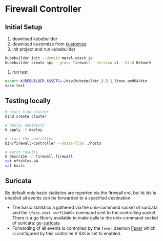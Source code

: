 # Firewall Controller

## Initial Setup

1. download kubebuilder
1. download kustomize from [kustomize](https://github.com/kubernetes-sigs/kustomize/releases/download/kustomize%2Fv3.5.4/kustomize_v3.5.4_linux_amd64.tar.gz)
1. init project and run kubebuilder

```bash
kubebuilder init --domain metal-stack.io
kubebuilder create api --group firewall --version v1 --kind Network
```

1. run test

```bash
export KUBEBUILDER_ASSETS=~/dev/kubebuilder_2.3.1_linux_amd64/bin
make test
```

## Testing locally

```bash
# start kind cluster
kind create cluster

# deploy manifests
k apply -f deploy

# start the controller
bin/firewall-controller --hosts-file ./hosts

# watch results
k describe -n firewall firewall
cat nftables.v4
cat hosts
```

## Suricata

By default only basic statistics are reported via the firewall crd, but id ids is enabled all events can be forwarded to a specified destination.

- The basic statistics a gathered via the unix-command socket of suricata and the `iface-stat <vrf10409>` command sent to the controlling socket.
  There is a go library available to make calls to the unix-command socket of suricata: [go-suricata](https://github.com/ks2211/go-suricata)
- Forwarding of all events is controlled by the `fever` daemon [Fever](https://github.com/DCSO/fever) which is configured by this controller if IDS is set to enabled.
